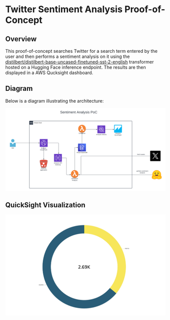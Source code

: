 # Twitter Sentiment Analysis Proof-of-Concept


## Overview

This proof-of-concept searches Twitter for a search term entered by the user and then performs a sentiment analysis on it using the <a href="https://huggingface.co/distilbert/distilbert-base-uncased-finetuned-sst-2-english?text=I+like+you">distilbert/distilbert-base-uncased-finetuned-sst-2-english</a> transformer hosted on a Hugging Face inference endpoint.   The results are then displayed in a AWS Qucksight dashboard.


## Diagram

Below is a diagram illustrating the architecture:

<img src="images/Sentiment Analysis.png" width="1200" />

## QuickSight Visualization


<img src="images/Sentiment_Analysis_Quicksight.jpg" width="1200" />

